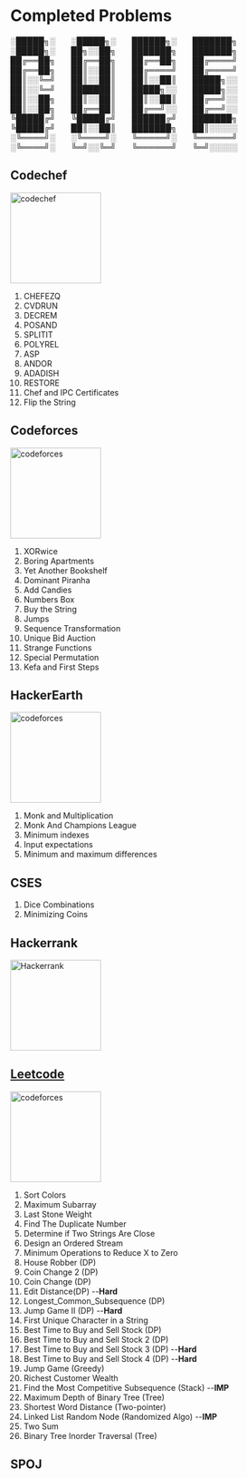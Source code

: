 # Completed Problems

░█████╗░  ░█████╗░  ██████╗░  ███████╗  ░█████╗░  ██╗░░██╗  ███████╗  ███████╗
██╔══██╗  ██╔══██╗  ██╔══██╗  ██╔════╝  ██╔══██╗  ██║░░██║  ██╔════╝  ██╔════╝
██║░░╚═╝  ██║░░██║  ██║░░██║  █████╗░░  ██║░░╚═╝  ███████║  █████╗░░  █████╗░░
██║░░██╗  ██║░░██║  ██║░░██║  ██╔══╝░░  ██║░░██╗  ██╔══██║  ██╔══╝░░  ██╔══╝░░
╚█████╔╝  ╚█████╔╝  ██████╔╝  ███████╗  ╚█████╔╝  ██║░░██║  ███████╗  ██║░░░░░
░╚════╝░  ░╚════╝░  ╚═════╝░  ╚══════╝  ░╚════╝░  ╚═╝░░╚═╝  ╚══════╝  ╚═╝░░░░░
## Codechef 
<a href="https://www.codechef.com/"><img src="https://user-images.githubusercontent.com/51106967/100235444-71eb4580-2f52-11eb-842e-a898f7eab458.png" alt="codechef" width="160px"></a>


1. CHEFEZQ
2. CVDRUN
3. DECREM
4. POSAND
5. SPLITIT
6. POLYREL
7. ASP
8. ANDOR
9. ADADISH
10. RESTORE
11. Chef and IPC Certificates
12. Flip the String

## Codeforces 

<a href="https://codeforces.com/"><img src="https://user-images.githubusercontent.com/51106967/100237763-5d5c7c80-2f55-11eb-869f-e75ff69adc52.png" alt="codeforces" width="160px"></a>

1. XORwice
2. Boring Apartments
3. Yet Another Bookshelf
4. Dominant Piranha
5. Add Candies
6. Numbers Box
7. Buy the String
8. Jumps
9. Sequence Transformation
10. Unique Bid Auction
11. Strange Functions
12. Special Permutation
13. Kefa and First Steps

## HackerEarth

<a href="https://hackerearth.com/"><img src="https://static-fastly.hackerearth.com/static/hackerearth/images/logo/HE_logo.png" alt="codeforces" width="160px"></a>

1. Monk and Multiplication
2. Monk And Champions League
3. Minimum indexes
4. Input expectations
5. Minimum and maximum differences

## CSES
1. Dice Combinations
2. Minimizing Coins 

## Hackerrank

<a href="https://hackerrank.com/"><img src="https://upload.vectorlogo.zone/logos/hackerrank/images/7f113bba-8436-47a5-9982-af0bc4c02a8e.svg" alt="Hackerrank" width="160px">
## Leetcode

<a href="https://codeforces.com/"><img src="https://upload.wikimedia.org/wikipedia/commons/0/0a/LeetCode_Logo_black_with_text.svg" alt="codeforces" width="160px"></a>

1. Sort Colors
2. Maximum Subarray
3. Last Stone Weight
4. Find The Duplicate Number
5. Determine if Two Strings Are Close
6. Design an Ordered Stream
7. Minimum Operations to Reduce X to Zero
8. House Robber (DP)
9. Coin Change 2 (DP)
10. Coin Change (DP)
11. Edit Distance(DP) --**Hard**
12. Longest_Common_Subsequence (DP)
13. Jump Game II (DP) --**Hard**
14. First Unique Character in a String
15. Best Time to Buy and Sell Stock (DP)
16. Best Time to Buy and Sell Stock 2 (DP)
17. Best Time to Buy and Sell Stock 3 (DP) --**Hard**
18. Best Time to Buy and Sell Stock 4 (DP) --**Hard**
19. Jump Game (Greedy)
20. Richest Customer Wealth
21. Find the Most Competitive Subsequence (Stack) --**IMP**
22. Maximum Depth of Binary Tree (Tree)
23. Shortest Word Distance (Two-pointer)
24. Linked List Random Node (Randomized Algo) --**IMP**
25. Two Sum
26. Binary Tree Inorder Traversal (Tree)

## SPOJ